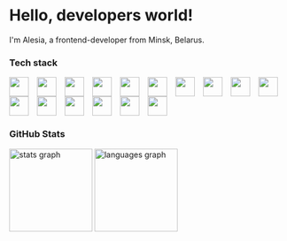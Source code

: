 # Hello, developers world!

I'm Alesia, a frontend-developer from Minsk, Belarus. 

### Tech stack

<div style="display: flex; flex-wrap: wrap;">
  <img src="https://cdn.jsdelivr.net/gh/devicons/devicon@latest/icons/html5/html5-original.svg" style="height: 35px; margin-right: 15px"/> 
  <img src="https://cdn.jsdelivr.net/gh/devicons/devicon@latest/icons/css3/css3-original.svg" style="height: 35px; margin-right: 15px"/> 
  <img src="https://cdn.jsdelivr.net/gh/devicons/devicon@latest/icons/javascript/javascript-original.svg" style="height: 35px; margin-right: 15px"/> 
  <img src="https://cdn.jsdelivr.net/gh/devicons/devicon@latest/icons/java/java-original.svg" style="height: 35px; margin-right: 15px"/> 
  <img src="https://cdn.jsdelivr.net/gh/devicons/devicon@latest/icons/python/python-original.svg" style="height: 35px; margin-right: 15px"/>
  <img src="https://cdn.jsdelivr.net/gh/devicons/devicon@latest/icons/cplusplus/cplusplus-original.svg" style="height: 35px; margin-right: 15px"/>
  <img src="https://cdn.jsdelivr.net/gh/devicons/devicon@latest/icons/spring/spring-original.svg" style="height: 35px; margin-right: 15px"/>
  <img src="https://cdn.jsdelivr.net/gh/devicons/devicon@latest/icons/hibernate/hibernate-original.svg" style="height: 35px; margin-right: 15px"/>
  <img src="https://cdn.jsdelivr.net/gh/devicons/devicon@latest/icons/mysql/mysql-original.svg" style="height: 35px; margin-right: 15px"/>
  <img src="https://cdn.jsdelivr.net/gh/devicons/devicon@latest/icons/vscode/vscode-original.svg" style="height: 35px; margin-right: 15px"/>
  <img src="https://cdn.jsdelivr.net/gh/devicons/devicon@latest/icons/visualstudio/visualstudio-original.svg" style="height: 35px; margin-right: 15px"/>
  <img src="https://cdn.jsdelivr.net/gh/devicons/devicon@latest/icons/intellij/intellij-original.svg" style="height: 35px; margin-right: 15px"/>
  <img src="https://cdn.jsdelivr.net/gh/devicons/devicon@latest/icons/windows8/windows8-original.svg" style="height: 35px; margin-right: 15px"/>
  <img src="https://cdn.jsdelivr.net/gh/devicons/devicon@latest/icons/linux/linux-original.svg" style="height: 35px; margin-right: 15px"/>
  <img src="https://cdn.jsdelivr.net/gh/devicons/devicon@latest/icons/git/git-original.svg" style="height: 35px; margin-right: 15px"/>
  <img src="https://cdn.jsdelivr.net/gh/devicons/devicon@latest/icons/github/github-original.svg" style="height: 35px; margin-right: 15px"/>
</div>



### GitHub Stats

<div align="left">
  <img src="https://github-readme-stats.vercel.app/api?username=EBaBoBa537&hide_title=false&hide_rank=false&show_icons=true&include_all_commits=true&count_private=true&disable_animations=false&theme=radical&locale=en&hide_border=false&order=1" height="150" alt="stats graph"  />
  <img src="https://github-readme-stats.vercel.app/api/top-langs?username=EBaBoBa537&locale=en&hide_title=false&layout=compact&card_width=320&langs_count=5&theme=radical&hide_border=false&order=2" height="150" alt="languages graph"  />
</div>

